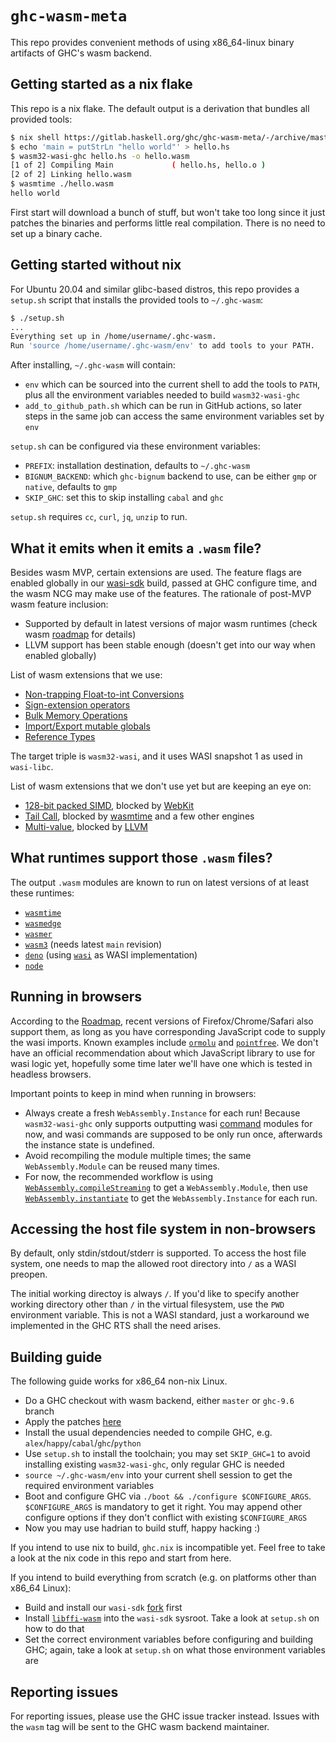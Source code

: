 # `ghc-wasm-meta`

This repo provides convenient methods of using x86_64-linux binary
artifacts of GHC's wasm backend.

## Getting started as a nix flake

This repo is a nix flake. The default output is a derivation that
bundles all provided tools:

```sh
$ nix shell https://gitlab.haskell.org/ghc/ghc-wasm-meta/-/archive/master/ghc-wasm-meta-master.tar.gz
$ echo 'main = putStrLn "hello world"' > hello.hs
$ wasm32-wasi-ghc hello.hs -o hello.wasm
[1 of 2] Compiling Main             ( hello.hs, hello.o )
[2 of 2] Linking hello.wasm
$ wasmtime ./hello.wasm
hello world
```

First start will download a bunch of stuff, but won't take too long
since it just patches the binaries and performs little real
compilation. There is no need to set up a binary cache.

## Getting started without nix

For Ubuntu 20.04 and similar glibc-based distros, this repo provides a
`setup.sh` script that installs the provided tools to `~/.ghc-wasm`:

```sh
$ ./setup.sh
...
Everything set up in /home/username/.ghc-wasm.
Run 'source /home/username/.ghc-wasm/env' to add tools to your PATH.
```

After installing, `~/.ghc-wasm` will contain:

  - `env` which can be sourced into the current shell to add the tools
    to `PATH`, plus all the environment variables needed to build
    `wasm32-wasi-ghc`
  - `add_to_github_path.sh` which can be run in GitHub actions, so
    later steps in the same job can access the same environment
    variables set by `env`

`setup.sh` can be configured via these environment variables:

  - `PREFIX`: installation destination, defaults to `~/.ghc-wasm`
  - `BIGNUM_BACKEND`: which `ghc-bignum` backend to use, can be either
    `gmp` or `native`, defaults to `gmp`
  - `SKIP_GHC`: set this to skip installing `cabal` and `ghc`

`setup.sh` requires `cc`, `curl`, `jq`, `unzip` to run.

## What it emits when it emits a `.wasm` file?

Besides wasm MVP, certain extensions are used. The feature flags are
enabled globally in our
[wasi-sdk](https://gitlab.haskell.org/ghc/wasi-sdk) build, passed at
GHC configure time, and the wasm NCG may make use of the features. The
rationale of post-MVP wasm feature inclusion:

- Supported by default in latest versions of major wasm runtimes
(check wasm [roadmap](https://webassembly.org/roadmap) for details)
- LLVM support has been stable enough (doesn't get into our way when
enabled globally)

List of wasm extensions that we use:

- [Non-trapping Float-to-int
  Conversions](https://github.com/WebAssembly/spec/blob/master/proposals/nontrapping-float-to-int-conversion/Overview.md)
- [Sign-extension
  operators](https://github.com/WebAssembly/spec/blob/master/proposals/sign-extension-ops/Overview.md)
- [Bulk Memory
  Operations](https://github.com/WebAssembly/spec/blob/master/proposals/bulk-memory-operations/Overview.md)
- [Import/Export mutable
  globals](https://github.com/WebAssembly/mutable-global/blob/master/proposals/mutable-global/Overview.md)
- [Reference
  Types](https://github.com/WebAssembly/spec/blob/master/proposals/reference-types/Overview.md)

The target triple is `wasm32-wasi`, and it uses WASI snapshot 1 as
used in `wasi-libc`.

List of wasm extensions that we don't use yet but are keeping an eye
on:

- [128-bit packed
  SIMD](https://github.com/WebAssembly/spec/blob/master/proposals/simd/SIMD.md),
  blocked by [WebKit](https://bugs.webkit.org/show_bug.cgi?id=222382)
- [Tail
  Call](https://github.com/WebAssembly/tail-call/blob/main/proposals/tail-call/Overview.md),
  blocked by
  [wasmtime](https://github.com/bytecodealliance/wasmtime/issues/1065)
  and a few other engines
- [Multi-value](https://github.com/WebAssembly/spec/blob/master/proposals/multi-value/Overview.md),
  blocked by [LLVM](https://github.com/llvm/llvm-project/issues/59095)

## What runtimes support those `.wasm` files?

The output `.wasm` modules are known to run on latest versions of at
least these runtimes:

- [`wasmtime`](https://wasmtime.dev)
- [`wasmedge`](https://wasmedge.org)
- [`wasmer`](https://wasmer.io)
- [`wasm3`](https://github.com/wasm3/wasm3) (needs latest `main`
  revision)
- [`deno`](https://deno.land) (using
  [`wasi`](https://deno.land/std/wasi/snapshot_preview1.ts) as WASI
  implementation)
- [`node`](https://nodejs.org)

## Running in browsers

According to the [Roadmap](https://webassembly.org/roadmap), recent
versions of Firefox/Chrome/Safari also support them, as long as you
have corresponding JavaScript code to supply the wasi imports. Known
examples include
[`ormolu`](https://twitter.com/tweagio/status/1598618914761719808) and
[`pointfree`](https://www.reddit.com/r/haskell/comments/zc8o75/try_the_wasm_port_of_pointfree).
We don't have an official recommendation about which JavaScript
library to use for wasi logic yet, hopefully some time later we'll
have one which is tested in headless browsers.

Important points to keep in mind when running in browsers:

- Always create a fresh `WebAssembly.Instance` for each run! Because
  `wasm32-wasi-ghc` only supports outputting wasi
  [command](https://github.com/WebAssembly/WASI/blob/main/legacy/application-abi.md)
  modules for now, and wasi commands are supposed to be only run once,
  afterwards the instance state is undefined.
- Avoid recompiling the module multiple times; the same
  `WebAssembly.Module` can be reused many times.
- For now, the recommended workflow is using
  [`WebAssembly.compileStreaming`](https://developer.mozilla.org/en-US/docs/WebAssembly/JavaScript_interface/compileStreaming)
  to get a `WebAssembly.Module`, then use
  [`WebAssembly.instantiate`](https://developer.mozilla.org/en-US/docs/WebAssembly/JavaScript_interface/instantiate)
  to get the `WebAssembly.Instance` for each run.

## Accessing the host file system in non-browsers

By default, only stdin/stdout/stderr is supported. To access the host
file system, one needs to map the allowed root directory into `/` as a
WASI preopen.

The initial working directoy is always `/`. If you'd like to specify
another working directory other than `/` in the virtual filesystem,
use the `PWD` environment variable. This is not a WASI standard, just
a workaround we implemented in the GHC RTS shall the need arises.

## Building guide

The following guide works for x86_64 non-nix Linux.

- Do a GHC checkout with wasm backend, either `master` or `ghc-9.6`
  branch
- Apply the patches
  [here](https://gitlab.haskell.org/ghc/ghc/-/blob/cc25d52e0f65d54c052908c7d91d5946342ab88a/.gitlab-ci.yml#L816)
- Install the usual dependencies needed to compile GHC, e.g.
  `alex`/`happy`/`cabal`/`ghc`/`python`
- Use `setup.sh` to install the toolchain; you may set `SKIP_GHC=1` to
  avoid installing existing `wasm32-wasi-ghc`, only regular GHC is
  needed
- `source ~/.ghc-wasm/env` into your current shell session to get the
  required environment variables
- Boot and configure GHC via `./boot && ./configure $CONFIGURE_ARGS`.
  `$CONFIGURE_ARGS` is mandatory to get it right. You may append other
  configure options if they don't conflict with existing
  `$CONFIGURE_ARGS`
- Now you may use hadrian to build stuff, happy hacking :)

If you intend to use nix to build, `ghc.nix` is incompatible yet. Feel
free to take a look at the nix code in this repo and start from here.

If you intend to build everything from scratch (e.g. on platforms other
than x86_64 Linux):

- Build and install our `wasi-sdk`
  [fork](https://gitlab.haskell.org/ghc/wasi-sdk) first
- Install [`libffi-wasm`](https://gitlab.haskell.org/ghc/libffi-wasm)
  into the `wasi-sdk` sysroot. Take a look at `setup.sh` on how to do
  that
- Set the correct environment variables before configuring and
  building GHC; again, take a look at `setup.sh` on what those
  environment variables are

## Reporting issues

For reporting issues, please use the GHC issue tracker instead. Issues
with the `wasm` tag will be sent to the GHC wasm backend maintainer.
